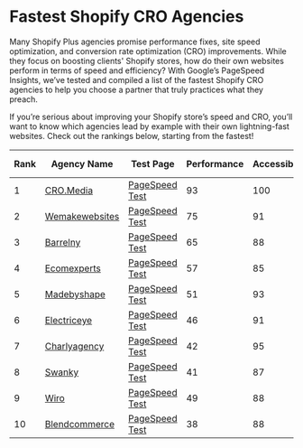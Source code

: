 # Fastest Shopify CRO Agencies

Many Shopify Plus agencies promise performance fixes, site speed optimization, and conversion rate optimization (CRO) improvements. While they focus on boosting clients' Shopify stores, how do their own websites perform in terms of speed and efficiency? With Google’s PageSpeed Insights, we’ve tested and compiled a list of the fastest Shopify CRO agencies to help you choose a partner that truly practices what they preach.

If you’re serious about improving your Shopify store’s speed and CRO, you’ll want to know which agencies lead by example with their own lightning-fast websites. Check out the rankings below, starting from the fastest!

| Rank | Agency Name | Test Page | Performance | Accessibility | Best Practices | SEO | Image |
|------|-------------|-----------|-------------|----------------|----------------|-----|-------|
| 1    | [CRO.Media](https://cro.media) | [PageSpeed Test](https://pagespeed.web.dev/analysis/https-cro-media/yd8fai406m?form_factor=mobile) | 93 | 100 | 100 | 100 | ![CRO.Media Image](https://github.com/user-attachments/assets/94393739-b0e7-49e9-8a23-4ad3e4882ebc) |
| 2    | [Wemakewebsites](https://wecanflyagency.com/blog/how-to-start-a-clothing-brand-in-2024-10-step-guide/) | [PageSpeed Test](https://pagespeed.web.dev/analysis/https-wecanflyagency-com/r7j74fdsw4?form_factor=mobile) | 75 | 91 | 96 | 92 | ![Wemakewebsites Image](https://github.com/user-attachments/assets/36fdef2e-021c-4a8a-8a71-93e317fe5e53) |
| 3    | [Barrelny](https://www.barrelny.com/posts/reimagining-the-omnichannel-e-commerce-experience-for-riigs-waterproof-hat-brand) | [PageSpeed Test](https://pagespeed.web.dev/analysis/https-www-barrelny-com/ctx4ujao9j?form_factor=mobile) | 65 | 88 | 79 | 100 | ![Barrelny Image](https://github.com/user-attachments/assets/5025a27d-28e4-4917-bddf-1d403a445386) |
| 4    | [Ecomexperts](https://ecomexperts.io/blogs/all/10-strategies-to-maximize-halloween-sales) | [PageSpeed Test](https://pagespeed.web.dev/analysis/https-ecomexperts-io/pfq1ripz2y?form_factor=mobile) | 57 | 85 | 96 | 92 | ![Ecomexperts Image](https://github.com/user-attachments/assets/c09ef437-2f31-44eb-91b0-590c508ac5aa) |
| 5    | [Madebyshape](https://madebyshape.co.uk/web-design-blog/euro-2024-kit-prices-ranked-englands-shirt-among-the-priciest-but-can-we-win-it/) | [PageSpeed Test](https://pagespeed.web.dev/analysis/https-madebyshape-co-uk/ti42uo90gy?form_factor=mobile) | 51 | 93 | 79 | 100 | ![Madebyshape Image](https://github.com/user-attachments/assets/fdc10133-2e24-4512-b2f4-0918cb4d824f) |
| 6    | [Electriceye](https://electriceye.io/blogs/articles/5-spots-to-upsell-on-your-shopify-store) | [PageSpeed Test](https://pagespeed.web.dev/analysis/https-electriceye-io/qsp2gpb4xw?form_factor=mobile) | 46 | 91 | 79 | 100 | ![Electriceye Image](https://github.com/user-attachments/assets/8fdc8031-2a86-45d0-bea7-18584bb2a9ab) |
| 7    | [Charlyagency](https://www.charlyagency.com/privacy-policy) | [PageSpeed Test](https://pagespeed.web.dev/analysis/https-www-charlyagency-com/lqqlh29imd?form_factor=mobile) | 42 | 95 | 75 | 91 | ![Charlyagency Image](https://github.com/user-attachments/assets/8eb02cc4-ad9a-4225-9dad-1bc5f82d7a6a) |
| 8    | [Swanky](https://swankyagency.com/how-to-manage-composable-commerce-implementation/) | [PageSpeed Test](https://pagespeed.web.dev/analysis/https-swankyagency-com/66u5mjqsfu?form_factor=mobile) | 41 | 87 | 96 | 92 | ![Swanky Image](https://github.com/user-attachments/assets/2b70c298-0354-4d25-b55b-7c43ec89c211) |
| 9    | [Wiro](https://www.wiro.agency/service/discovery) | [PageSpeed Test](https://pagespeed.web.dev/analysis/https-www-wiro-agency/2ga877zoi6?form_factor=mobile) | 49 | 88 | 96 | 100 | ![Wiro Image](https://github.com/user-attachments/assets/2b2d2ada-c8f4-40ce-a846-bcbba9db3f87) |
| 10   | [Blendcommerce](https://blendcommerce.com) | [PageSpeed Test](https://pagespeed.web.dev/analysis/https-blendcommerce-com/nvazn0mjoh?form_factor=mobile) | 38 | 88 | 96 | 100 | ![Blendcommerce Image](https://github.com/user-attachments/assets/fa2186af-c1d9-49b2-81ce-92334a9f895a) |
